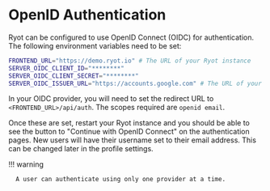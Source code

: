 # OpenID Authentication

Ryot can be configured to use OpenID Connect (OIDC) for authentication. The following
environment variables need to be set:

```bash
FRONTEND_URL="https://demo.ryot.io" # The URL of your Ryot instance
SERVER_OIDC_CLIENT_ID="********"
SERVER_OIDC_CLIENT_SECRET="********"
SERVER_OIDC_ISSUER_URL="https://accounts.google.com" # The URL of your OIDC provider
```

In your OIDC provider, you will need to set the redirect URL to
`<FRONTEND_URL>/api/auth`. The scopes required are `openid email`.

Once these are set, restart your Ryot instance and you should be able to see the button to
"Continue with OpenID Connect" on the authentication pages. New users will have their
username set to their email address. This can be changed later in the profile settings.

!!! warning

      A user can authenticate using only one provider at a time.
